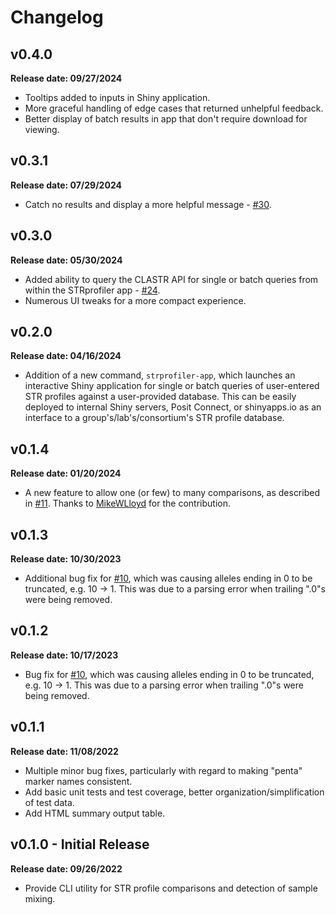 # Changelog

## v0.4.0

**Release date: 09/27/2024**

 - Tooltips added to inputs in Shiny application.
 - More graceful handling of edge cases that returned unhelpful feedback.
 - Better display of batch results in app that don't require download for viewing.

## v0.3.1

**Release date: 07/29/2024**

 - Catch no results and display a more helpful message - [#30](https://github.com/j-andrews7/STRprofiler/issues/30).

## v0.3.0

**Release date: 05/30/2024**

 - Added ability to query the CLASTR API for single or batch queries from within the STRprofiler 
 app - [#24](https://github.com/j-andrews7/strprofiler/pull/24).
 - Numerous UI tweaks for a more compact experience.

## v0.2.0

**Release date: 04/16/2024**

 - Addition of a new command, `strprofiler-app`, which launches an interactive Shiny
 application for single or batch queries of user-entered STR profiles against a user-provided database.
 This can be easily deployed to internal Shiny servers, Posit Connect, or shinyapps.io as an interface to a
 group's/lab's/consortium's STR profile database.

## v0.1.4

**Release date: 01/20/2024**

 - A new feature to allow one (or few) to many comparisons, as described in 
 [#11](https://github.com/j-andrews7/strprofiler/issues/11). Thanks to
 [MikeWLloyd](https://github.com/MikeWLloyd) for the contribution.

## v0.1.3

**Release date: 10/30/2023**

 - Additional bug fix for [#10](https://github.com/j-andrews7/strprofiler/issues/10), which
 was causing alleles ending in 0 to be truncated, e.g. 10 -> 1. 
 This was due to a parsing error when trailing ".0"s were being removed.

## v0.1.2

**Release date: 10/17/2023**

 - Bug fix for [#10](https://github.com/j-andrews7/strprofiler/issues/10), which
 was causing alleles ending in 0 to be truncated, e.g. 10 -> 1. 
 This was due to a parsing error when trailing ".0"s were being removed.

## v0.1.1

**Release date: 11/08/2022**

 - Multiple minor bug fixes, particularly with regard to making "penta" marker names consistent.
 - Add basic unit tests and test coverage, better organization/simplification of test data.
 - Add HTML summary output table.


## v0.1.0 - Initial Release

**Release date: 09/26/2022**

 - Provide CLI utility for STR profile comparisons and detection of sample mixing.
